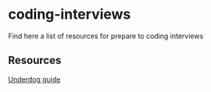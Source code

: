 # coding-interviews

Find here a list of resources for prepare to coding interviews

## Resources
[Underdog guide](https://underdogio.notion.site/The-SWE-s-Just-Enough-Prep-Guide-38b4270129e74293a7d790ad992ff7b7)




